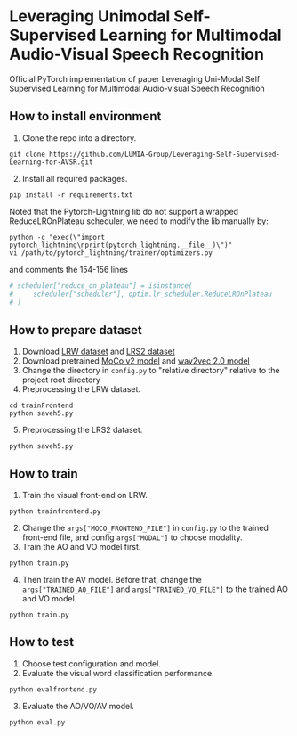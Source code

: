 # Leveraging Unimodal Self-Supervised Learning for Multimodal Audio-Visual Speech Recognition
Official PyTorch implementation of paper Leveraging Uni-Modal Self Supervised Learning for Multimodal Audio-visual Speech Recognition
## How to install environment
1. Clone the repo into a directory. 
```shell
git clone https://github.com/LUMIA-Group/Leveraging-Self-Supervised-Learning-for-AVSR.git
```
2. Install all required packages.
```shell
pip install -r requirements.txt
```
Noted that the Pytorch-Lightning lib do not support a wrapped ReduceLROnPlateau scheduler, we need to modify the lib manually by:
```shell
python -c "exec(\"import pytorch_lightning\nprint(pytorch_lightning.__file__)\")"
vi /path/to/pytorch_lightning/trainer/optimizers.py
```
and comments the 154-156 lines
```python
# scheduler["reduce_on_plateau"] = isinstance(
#     scheduler["scheduler"], optim.lr_scheduler.ReduceLROnPlateau
# )
```
## How to prepare dataset
1. Download [LRW dataset](https://www.robots.ox.ac.uk/~vgg/data/lip_reading/lrw1.html) and [LRS2 dataset](https://www.robots.ox.ac.uk/~vgg/data/lip_reading/lrs2.html)
2. Download pretrained [MoCo v2 model](https://dl.fbaipublicfiles.com/moco/moco_checkpoints/moco_v2_800ep/moco_v2_800ep_pretrain.pth.tar) and [wav2vec 2.0 model](https://dl.fbaipublicfiles.com/fairseq/wav2vec/wav2vec_vox_new.pt)
3. Change the directory in `config.py` to "relative directory" relative to the project root directory
4. Preprocessing the LRW dataset.
```shell
cd trainFrontend
python saveh5.py
```
5. Preprocessing the LRS2 dataset.
```shell
python saveh5.py
```

## How to train
1. Train the visual front-end on LRW.
```shell
python trainfrontend.py
```
2. Change the `args["MOCO_FRONTEND_FILE"]` in `config.py` to the trained front-end file, and config `args["MODAL"]` to choose modality.
3. Train the AO and VO model first.
```shell
python train.py
```
4. Then train the AV model. Before that, change the `args["TRAINED_AO_FILE"]` and `args["TRAINED_VO_FILE"]` to the trained AO and VO model.
```shell
python train.py
```
## How to test
1. Choose test configuration and model.
2. Evaluate the visual word classification performance.
```shell
python evalfrontend.py
```
3. Evaluate the AO/VO/AV model.
```shell
python eval.py
```

